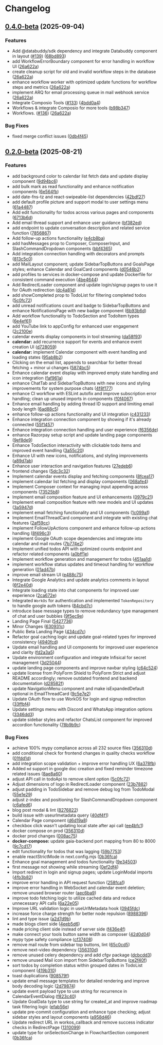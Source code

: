 # Changelog

## [0.4.0-beta](https://github.com/heygaia/gaia/compare/v0.3.0-beta...v0.4.0-beta) (2025-09-04)


### Features

* Add @databuddy/sdk dependency and integrate Databuddy component in layout ([#139](https://github.com/heygaia/gaia/issues/139)) ([68bd893](https://github.com/heygaia/gaia/commit/68bd8937b1ada57a4b5b7f7f49a6a0c41695b975))
* add WorkflowErrorBoundary component for error handling in workflow UI ([26a622a](https://github.com/heygaia/gaia/commit/26a622a3f98bb55a77706577639ace3abb29feb9))
* create cleanup script for old and invalid workflow steps in the database ([26a622a](https://github.com/heygaia/gaia/commit/26a622a3f98bb55a77706577639ace3abb29feb9))
* enhance workflow worker with optimized update functions for workflow steps and metrics ([26a622a](https://github.com/heygaia/gaia/commit/26a622a3f98bb55a77706577639ace3abb29feb9))
* implement ARQ for email processing queue in mail webhook service ([26a622a](https://github.com/heygaia/gaia/commit/26a622a3f98bb55a77706577639ace3abb29feb9))
* Integrate Composio Tools ([#133](https://github.com/heygaia/gaia/issues/133)) ([4bdd0a4](https://github.com/heygaia/gaia/commit/4bdd0a4db9c81bab2092405b7fe76031d597f2db))
* Workflows & integrate Composio for more tools ([b98b347](https://github.com/heygaia/gaia/commit/b98b347bdbf8b7c35080d8821e61fba09c60676e))
* Workflows. ([#136](https://github.com/heygaia/gaia/issues/136)) ([26a622a](https://github.com/heygaia/gaia/commit/26a622a3f98bb55a77706577639ace3abb29feb9))


### Bug Fixes

* fixed merge conflict issues ([0db4f45](https://github.com/heygaia/gaia/commit/0db4f457b1faace29a5f34f7ddfe2fe2df833aaa))

## [0.2.0-beta](https://github.com/heygaia/gaia/compare/gaia-v0.1.0-beta...gaia-v0.2.0-beta) (2025-08-21)

### Features

- add background color to calendar list fetch data and update display component ([9d94bc6](https://github.com/heygaia/gaia/commit/9d94bc67727cfe44d91f7e6b7d5079e79cad03e1))
- add bulk mark as read functionality and enhance notification components ([6e564fb](https://github.com/heygaia/gaia/commit/6e564fb621bb329d581738c411d389c2d8073b08))
- add date-fns-tz and react-swipeable-list dependencies ([42bdf27](https://github.com/heygaia/gaia/commit/42bdf278b1aca5a7fb2ed0d276e6b23ea7291fd8))
- add default profile picture and support modal to user settings menu ([61a4487](https://github.com/heygaia/gaia/commit/61a4487b4ecd9477fde1448d186944f696ff11a0))
- Add edit functionality for todos across various pages and components ([6713b6d](https://github.com/heygaia/gaia/commit/6713b6d4412b34e1bc0b678e8e1314533e108c18))
- Add email thread support and enhance user guidance ([bf382ed](https://github.com/heygaia/gaia/commit/bf382ed2294bef366fcfebac51c09e1b0f9f6e84))
- add endpoint to update conversation description and related service function ([7856867](https://github.com/heygaia/gaia/commit/785686771daddd361ca4ed7f668156802daf1196))
- Add follow-up actions functionality ([e4cb8ba](https://github.com/heygaia/gaia/commit/e4cb8bab3595eeb8a6bd187d2a94b5b4da80361b))
- add hasMessages prop to Composer, ComposerInput, and SlashCommandDropdown components ([bbf4365](https://github.com/heygaia/gaia/commit/bbf436513ea23c3170d17a74d136c7532a9023af))
- Add integration connection handling with decorators and prompts ([813c5c0](https://github.com/heygaia/gaia/commit/813c5c00938ac0c578c63fd101a08903e60a5bde))
- add MailLayout component; update SidebarTopButtons and GoalsPage styles; enhance Calendar and GoalCard components ([d0546b2](https://github.com/heygaia/gaia/commit/d0546b2324787535675841b07c1bb01a516501b5))
- add profiles to services in docker-compose and update Dockerfile for consistent command execution ([4be4644](https://github.com/heygaia/gaia/commit/4be46442e0c67ad9b1094dbd1af77c4fe303b4e0))
- Add RedirectLoader component and update login/signup pages to use it for OAuth redirection ([dc4a81d](https://github.com/heygaia/gaia/commit/dc4a81d815bbe7dc89defb46f35ac742bfb5ccb6))
- add showCompleted prop to TodoList for filtering completed todos ([5c0fc72](https://github.com/heygaia/gaia/commit/5c0fc72c4eb33d590631abd67829f8ecf9a5c84d))
- add unread notifications count and badge to SidebarTopButtons and enhance NotificationsPage with new badge component ([6b93b6d](https://github.com/heygaia/gaia/commit/6b93b6dbf5f3675e82e1ac3297a0d2896de4728b))
- Add workflow functionality to TodoSection and TodoItem types ([6e4ef61](https://github.com/heygaia/gaia/commit/6e4ef6101611dc5f64d5aa0884ceb8b93b880a99))
- add YouTube link to appConfig for enhanced user engagement ([2c2100e](https://github.com/heygaia/gaia/commit/2c2100ea076c71a5b074bc8eca40bce168c35015))
- calendar events display components in tool streaming ([da58f93](https://github.com/heygaia/gaia/commit/da58f933d1d5d52743fa0b8d92a30897cd437c05))
- **calendar:** add recurrence support for events and enhance event creation UI ([d728059](https://github.com/heygaia/gaia/commit/d728059314fcb9d604701fe9a251e47e23a6b94a))
- **calendar:** implement Calendar component with event handling and loading states ([95ab8b2](https://github.com/heygaia/gaia/commit/95ab8b269d45e3c682f4293e9e7d297fec109c75))
- Clicking on the email list, appends to searchbar for better thread fetching + minor ui changes ([5874bc5](https://github.com/heygaia/gaia/commit/5874bc534e0ce1d631e19e6add5eb215cf3dad33))
- Enhance calendar event display with improved empty state handling and icon integration ([faf961a](https://github.com/heygaia/gaia/commit/faf961a27f0a9cbf60dea000a306620233ada0ef))
- enhance ChatTab and SidebarTopButtons with new icons and styling improvements for system purpose chats ([4f8f177](https://github.com/heygaia/gaia/commit/4f8f177e6f41b154823e0d59beafb88486a42393))
- enhance CI workflow with ESLint autofix and improve subscription error handling; clean up unused imports in components ([f0f4067](https://github.com/heygaia/gaia/commit/f0f40673a3dcc8e7e3ba81204994c589ffcabd1a))
- Enhance email handling by adding thread ID support and limiting email body length ([6ad88c5](https://github.com/heygaia/gaia/commit/6ad88c53bf1bcfd58c679a5987e170b1def4b3af))
- enhance follow-up actions functionality and UI integration ([c431233](https://github.com/heygaia/gaia/commit/c431233ea8c639b864c9fd37c76ef0356f47f195))
- Enhance integration connection component by showing if it's already connected ([55f1457](https://github.com/heygaia/gaia/commit/55f1457109e0ed5acc6cc2b69def8a68c20ab97f))
- Enhance integration connection handling and user experience ([f6356de](https://github.com/heygaia/gaia/commit/f6356deb9da20543522317d3972796ce4c94ce58))
- enhance Razorpay setup script and update landing page components ([9ef8de9](https://github.com/heygaia/gaia/commit/9ef8de983af02df3f31d03407eb395a24bf795de))
- Enhance TodoSection interactivity with clickable todo items and improved event handling ([3a55c20](https://github.com/heygaia/gaia/commit/3a55c20405dc8cb6d16a4b11c3a3eedea8ee13ae))
- Enhance UI with new icons, notifications, and styling improvements ([a89d7ab](https://github.com/heygaia/gaia/commit/a89d7ab663c639a8ba168197e057ccdc4fd43972))
- Enhance user interaction and navigation features ([27edeb6](https://github.com/heygaia/gaia/commit/27edeb61ba2c7895212ce3da1962d8810c784257))
- frontend changes ([5dc3c32](https://github.com/heygaia/gaia/commit/5dc3c328b31757000b1e987bacc45613b5e20e8d))
- Implement calendar events display and fetching components ([8fcea17](https://github.com/heygaia/gaia/commit/8fcea176f6377490ae9334659aa11ed51417cbea))
- implement calendar list fetching and display components ([068afe4](https://github.com/heygaia/gaia/commit/068afe414b699b6f189ffd25adaa1b55196838cf))
- Implement Composer context for managing input appending across components ([73525b8](https://github.com/heygaia/gaia/commit/73525b86d5f8794d0adbff524bc9a14880538941))
- Implement email composition feature and UI enhancements ([0979c21](https://github.com/heygaia/gaia/commit/0979c2195795452e688cbcc5c800594a15a00922))
- Implement email composition feature with new models and UI updates ([3a5947d](https://github.com/heygaia/gaia/commit/3a5947d28860a02ebfce3f246d72edf784720fec))
- implement email fetching functionality and UI components ([1c099a1](https://github.com/heygaia/gaia/commit/1c099a1d34ae4b69c414ed01d6660e415d68afd1))
- Implement EmailThreadCard component and integrate with existing chat features ([2af59cc](https://github.com/heygaia/gaia/commit/2af59cce1ac3403f09cc53e3e4cb6346f3386dd2))
- implement FollowUpActions component and enhance follow-up actions handling ([8f496c3](https://github.com/heygaia/gaia/commit/8f496c3d62924c2c59962d23b42fe327d6261e56))
- implement Google OAuth scope dependencies and integrate into calendar and mail routes ([7b774e2](https://github.com/heygaia/gaia/commit/7b774e22581ff2b0cdb89926e39c32bedd70595c))
- Implement unified todos API with optimized counts endpoint and refactor related components ([a0bff1e](https://github.com/heygaia/gaia/commit/a0bff1e0e34910c5377e6c7718cc355966276dfd))
- Implement workflow generation and management for todos ([451aa1d](https://github.com/heygaia/gaia/commit/451aa1df95aed3ae5b6c348c49f33af8a6dbfcdb))
- implement workflow status updates and timeout handling for workflow generation ([01ad47b](https://github.com/heygaia/gaia/commit/01ad47bc522431f0e769079db33e7efeb6e75661))
- improve email stream UI ([e488c75](https://github.com/heygaia/gaia/commit/e488c7538608aee27da9d87f97a26ec66db773c2))
- Integrate Google Analytics and update analytics comments in layout ([6f2e40d](https://github.com/heygaia/gaia/commit/6f2e40d7f4a47f6137516108c5f2a55b58312c3c))
- Integrate loading state into chat components for improved user experience ([2ca672e](https://github.com/heygaia/gaia/commit/2ca672e930f15a0f9c355f2455687c83a8b302c2))
- Integrated `WorkOs` for authentication and implemented `TokenRepository` to handle google auth tokens ([84cbd7c](https://github.com/heygaia/gaia/commit/84cbd7c82f16c9ad7028f4e2a8aacf3ba60ad5a0))
- introduce base message types to remove redundancy type management of chat and user bubbles ([9f5ec9e](https://github.com/heygaia/gaia/commit/9f5ec9edfca9628b33be6f0c7acc0c429801c396))
- Landing Page Final ([5427736](https://github.com/heygaia/gaia/commit/5427736907ef62af440d5648006fc8221a250e98))
- Minor Changes ([630931c](https://github.com/heygaia/gaia/commit/630931c403c7ab94f8879dde3532af0fff435b32))
- Public Beta Landing Page ([434cd7c](https://github.com/heygaia/gaia/commit/434cd7cd298fbe8ee946395f17f1d89f86627246))
- Refactor goal caching logic and update goal-related types for improved consistency ([4940fcd](https://github.com/heygaia/gaia/commit/4940fcd06f077599ef8a7bea4c4c70cffa8ceedc))
- Update email handling and UI components for improved user experience and clarity ([fd2a3a5](https://github.com/heygaia/gaia/commit/fd2a3a5590b59ee80e814fc740decc8780622b42))
- Update environment configuration and integrate Infisical for secret management ([3d25044](https://github.com/heygaia/gaia/commit/3d250448b063e519289e4905c170d31880ca85af))
- update landing page components and improve navbar styling ([c64c524](https://github.com/heygaia/gaia/commit/c64c52483fe582c844a3ffe6c1ca4ea198f111cd))
- update license from PolyForm Shield to PolyForm Strict and adjust README accordingly; remove outdated frontend and backend documentation ([d28582f](https://github.com/heygaia/gaia/commit/d28582f389fc4400c936b1a8012584b0c2b72987))
- update NavigationMenu component and make isExpandedDefault optional in EmailThreadCard ([9c5e7e2](https://github.com/heygaia/gaia/commit/9c5e7e2b3f09787e7f0466088614f5e3269d60f7))
- Update OAuth flow to use WorkOS for login and signup redirection ([33ffbf4](https://github.com/heygaia/gaia/commit/33ffbf4bb85af030cf0270b5696217ccf19291ef))
- Update settings menu with Discord and WhatsApp integration options ([3346dd3](https://github.com/heygaia/gaia/commit/3346dd31945f496115bd1360e1f964061ef07ab1))
- update sidebar styles and refactor ChatsList component for improved accordion functionality ([78b9b9c](https://github.com/heygaia/gaia/commit/78b9b9c81c62dad568653f5462bcdcb8a9060c75))

### Bug Fixes

- achieve 100% mypy compliance across all 232 source files ([356310d](https://github.com/heygaia/gaia/commit/356310de0c90fe2a5b6ee2a57d7176ebd72921e1))
- add conditional check for frontend changes in quality checks workflow ([01fdd1d](https://github.com/heygaia/gaia/commit/01fdd1d4bc8cd8f45c41918db63dcd3e89e1ebe6))
- add integration scope validation + improve error handling UX ([6a378fb](https://github.com/heygaia/gaia/commit/6a378fbd37929cecad0c45fccfb2fd0649fbf14b))
- Added `md` support in google doc creation and fixed reminder timezone related issues ([8ae8a60](https://github.com/heygaia/gaia/commit/8ae8a606c118e9f7c012639e3b38847729574888))
- adjust API call in todoApi to remove silent option ([5c0fc72](https://github.com/heygaia/gaia/commit/5c0fc72c4eb33d590631abd67829f8ecf9a5c84d))
- Adjust dimensions of logo in RedirectLoader component ([23b7882](https://github.com/heygaia/gaia/commit/23b7882494a095e2c2f66f0f8dae75cfa8cc949f))
- adjust padding in TodoSidebar and remove debug log from TodoModal ([55e1e29](https://github.com/heygaia/gaia/commit/55e1e290b5c623c78124d0ee68833a531ed1c83b))
- adjust z-index and positioning for SlashCommandDropdown component ([c6afed6](https://github.com/heygaia/gaia/commit/c6afed6aea58d69274159b288c3889fc1b55e9cd))
- blog post modal & lint ([8276822](https://github.com/heygaia/gaia/commit/8276822fe5d6aa4e5ed5f6b24680da87bc716023))
- build issue with useurlmetadata query ([40df4f1](https://github.com/heygaia/gaia/commit/40df4f1b8a16ee2ec68dc6b7b9db27879039dfcb))
- Calendar Page component ([d6d19a8](https://github.com/heygaia/gaia/commit/d6d19a8157add058a1e9f119855dcb6447a0c5c2))
- checkbox click wasn't updating local state after api call ([ee4bfc1](https://github.com/heygaia/gaia/commit/ee4bfc1735ea2e5124436338745c0ae53c798de8))
- docker compose on prod ([356310d](https://github.com/heygaia/gaia/commit/356310de0c90fe2a5b6ee2a57d7176ebd72921e1))
- docker prod changes ([008ac75](https://github.com/heygaia/gaia/commit/008ac75255e653105eb4051988f0a67a9d32e04b))
- **docker-compose:** update gaia-backend port mapping from 80 to 8000 ([9c7cd17](https://github.com/heygaia/gaia/commit/9c7cd178a74524796c16a1256482a68b51d54e36))
- edit functionality for todos that was lagging ([59b7753](https://github.com/heygaia/gaia/commit/59b7753aa4bef969bd323b36f65fef528eaa960e))
- enable reactStrictMode in next.config.mjs ([0b36fca](https://github.com/heygaia/gaia/commit/0b36fca86bd0781bb4fdb0b2e63c2d862f12eec7))
- Enhance goal management and todos functionality ([9e34503](https://github.com/heygaia/gaia/commit/9e345034378cf4bda5db13b66853ea795c42d774))
- first message not showing while streaming ([0ef2df4](https://github.com/heygaia/gaia/commit/0ef2df4cb1b9e1a52742cfaf3ba6f50a3e7fed50))
- Import redirect in login and signup pages; update LoginModal imports ([4fb3b82](https://github.com/heygaia/gaia/commit/4fb3b82de9df739d4cf5782507e27322e0ec8d97))
- improve error handling in API request function ([258fca1](https://github.com/heygaia/gaia/commit/258fca1e28d000f8569a1c963d4562bc54a7f863))
- improve error handling in WebSocket and calendar event deletion; remove unused browser router ([aec6ba9](https://github.com/heygaia/gaia/commit/aec6ba946f284a3e42639daa0b58fe2c66853115))
- improve todo fetching logic to utilize cached data and reduce unnecessary API calls ([6a22e05](https://github.com/heygaia/gaia/commit/6a22e05b8b51906882d6fafde170b80138278990))
- Improve URL validation logic in useUrlMetadata hook ([0945fdc](https://github.com/heygaia/gaia/commit/0945fdc9950d22022fb03e1f1b87c09585111a08))
- increase force charge strength for better node repulsion ([8988396](https://github.com/heygaia/gaia/commit/898839654d0f3d295cf7024a4b5b8af4ab58420a))
- lint and type issue ([a2d7d9b](https://github.com/heygaia/gaia/commit/a2d7d9bf2b98524261be2265d647795d515df655))
- made blogs client side ([4eeb5d6](https://github.com/heygaia/gaia/commit/4eeb5d637d607779b282bb69c3b73ac6118c959a))
- made pricing client side instead of server side ([f436e4f](https://github.com/heygaia/gaia/commit/f436e4fe907f6facc120494ec0b04a255351a7d9))
- make connect your tools button same width as composer ([42d0d04](https://github.com/heygaia/gaia/commit/42d0d04dc7c50f7c5bfd373ad052d6d1a73e0970))
- mypy type safety compliance ([cf37408](https://github.com/heygaia/gaia/commit/cf374086212597fe36473df9b8df4a61d5463345))
- remove mail route from sidebar top buttons, lint ([65c0cd5](https://github.com/heygaia/gaia/commit/65c0cd5dba026d1ee802270a84f7f87f61d1844a))
- remove next-video dependency ([356310d](https://github.com/heygaia/gaia/commit/356310de0c90fe2a5b6ee2a57d7176ebd72921e1))
- remove unused celery dependency and add cfgv package ([dcbcdd3](https://github.com/heygaia/gaia/commit/dcbcdd352b71acbb7d8e633d61eff9b3dc9b33e6))
- remove unused Mail icon import from SidebarTopButtons ([ce2f40f](https://github.com/heygaia/gaia/commit/ce2f40f5ec231c0ae12037ccdaa73330300d5963))
- sort todos by completion status within grouped dates in TodoList component ([419b310](https://github.com/heygaia/gaia/commit/419b310373302bc67ae085000d1394054f3f7a7d))
- toast duplications ([908579f](https://github.com/heygaia/gaia/commit/908579f5eae4eda6eac543c7f7b284c15a56eb3b))
- update email message templates for detailed rendering and improve body decoding logic ([2d79874](https://github.com/heygaia/gaia/commit/2d7987406130a73f82b803c17250af3ed36bc408))
- update event payload type to use string for recurrence in CalendarEventDialog ([f823c40](https://github.com/heygaia/gaia/commit/f823c403c6413d92a256c878ee6bc224d05c7688))
- Update GoalData type to use string for created_at and improve roadmap task filtering logic ([efab56e](https://github.com/heygaia/gaia/commit/efab56e8b8f13535c2a1908f453b0bf5a99652c8))
- update pre-commit configuration and enhance type checking; adjust sidebar styles and layout components ([a958d46](https://github.com/heygaia/gaia/commit/a958d46fcac2b99258f27bc5467157d9b78f0fa6))
- Update redirect URL in workos_callback and remove success indicator checks in RedirectPage ([1310099](https://github.com/heygaia/gaia/commit/131009995c94d46ae17d14b3dae10d9fe3d896f8))
- update type for onSelectionChange in FlowchartSection component ([0b36fca](https://github.com/heygaia/gaia/commit/0b36fca86bd0781bb4fdb0b2e63c2d862f12eec7))
